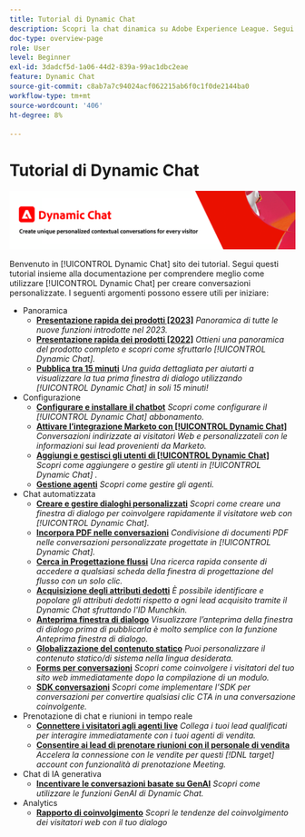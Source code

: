 ```yaml
---
title: Tutorial di Dynamic Chat
description: Scopri la chat dinamica su Adobe Experience League. Segui questi tutorial insieme alla documentazione per comprendere meglio come utilizzare la chat dinamica per creare conversazioni personalizzate.
doc-type: overview-page
role: User
level: Beginner
exl-id: 3dadcf5d-1a06-44d2-839a-99ac1dbc2eae
feature: Dynamic Chat
source-git-commit: c8ab7a7c94024acf062215ab6f0c1f0de2144ba0
workflow-type: tm+mt
source-wordcount: '406'
ht-degree: 8%

---
```


# Tutorial di Dynamic Chat

![](assets/dynamic-chat-header.png)

Benvenuto in [!UICONTROL Dynamic Chat]  sito dei tutorial. Segui questi tutorial insieme alla documentazione per comprendere meglio come utilizzare [!UICONTROL Dynamic Chat]  per creare conversazioni personalizzate. I seguenti argomenti possono essere utili per iniziare:

* Panoramica
   * **[Presentazione rapida dei prodotti [2023]](product-tour.md)**
     *Panoramica di tutte le nuove funzioni introdotte nel 2023.*
   * **[Presentazione rapida dei prodotti [2022]](product-tour.md)**
     *Ottieni una panoramica del prodotto completo e scopri come sfruttarlo [!UICONTROL Dynamic Chat].*
   * **[Pubblica tra 15 minuti](go-live-in-15-minutes.md)**
     *Una guida dettagliata per aiutarti a visualizzare la tua prima finestra di dialogo utilizzando [!UICONTROL Dynamic Chat]  in soli 15 minuti!*
* Configurazione
   * **[Configurare e installare il chatbot](setup.md)**
     *Scopri come configurare il [!UICONTROL Dynamic Chat]  abbonamento.*
   * **[Attivare l’integrazione Marketo con [!UICONTROL Dynamic Chat]](marketo-integration.md)**
     *Conversazioni indirizzate ai visitatori Web e personalizzateli con le informazioni sui lead provenienti da Marketo.*
   * **[Aggiungi e gestisci gli utenti di [!UICONTROL Dynamic Chat]](user-management.md)**
     *Scopri come aggiungere o gestire gli utenti in [!UICONTROL Dynamic Chat] .*
   * **[Gestione agenti](agent-management.md)**
     *Scopri come gestire gli agenti.*
* Chat automatizzata
   * **[Creare e gestire dialoghi personalizzati](dialogue-management.md)**
     *Scopri come creare una finestra di dialogo per coinvolgere rapidamente il visitatore web con [!UICONTROL Dynamic Chat].*
   * **[Incorpora PDF nelle conversazioni](document-cloud-integration.md)**
     *Condivisione di documenti PDF nelle conversazioni personalizzate progettate in [!UICONTROL Dynamic Chat].*
   * **[Cerca in Progettazione flussi](search-in-stream-designer.md)**
     *Una ricerca rapida consente di accedere a qualsiasi scheda della finestra di progettazione del flusso con un solo clic.*
   * **[Acquisizione degli attributi dedotti](capture-inferred-attributes.md)**
     *È possibile identificare e popolare gli attributi dedotti rispetto a ogni lead acquisito tramite il Dynamic Chat sfruttando l&#39;ID Munchkin.*
   * **[Anteprima finestra di dialogo](dialogue-preview.md)**
     *Visualizzare l’anteprima della finestra di dialogo prima di pubblicarla è molto semplice con la funzione Anteprima finestra di dialogo.*
   * **[Globalizzazione del contenuto statico](globalization-of-static-content.md)**
     *Puoi personalizzare il contenuto statico/di sistema nella lingua desiderata.*
   * **[Forms per conversazioni](conversational-forms.md)**
     *Scopri come coinvolgere i visitatori del tuo sito web immediatamente dopo la compilazione di un modulo.*
   * **[SDK conversazioni](conversations-sdk.md)**
     *Scopri come implementare l’SDK per conversazioni per convertire qualsiasi clic CTA in una conversazione coinvolgente.*
* Prenotazione di chat e riunioni in tempo reale
   * **[Connettere i visitatori agli agenti live](connect-visitors-to-live-agents.md)**
     *Collega i tuoi lead qualificati per interagire immediatamente con i tuoi agenti di vendita.*
   * **[Consentire ai lead di prenotare riunioni con il personale di vendita](meeting-booking.md)**
     *Accelera la connessione con le vendite per questi [!DNL target] account con funzionalità di prenotazione Meeting.*
* Chat di IA generativa
   * **[Incentivare le conversazioni basate su GenAI](gen-ai-features.md)**
     *Scopri come utilizzare le funzioni GenAI di Dynamic Chat.*
* Analytics
   * **[Rapporto di coinvolgimento](engagement-report.md)**
     *Scopri le tendenze del coinvolgimento dei visitatori web con il tuo dialogo*

